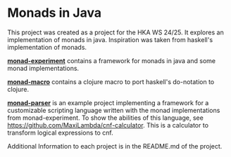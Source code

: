 # Monads in Java
This project was created as a project for the HKA WS 24/25.
It explores an implementation of monads in java. Inspiration was taken from haskell's implementation of monads. 

**[monad-experiment](monad-experiment/README.md)** contains a framework for monads in java and some monad implementations.

**[monad-macro](monad-macro/README.md)** contains a clojure macro to port haskell's do-notation to clojure.

**[monad-parser](monad-parser/README.md)** is an example project implementing a framework for a customizable scripting 
language written with the monad implementations from monad-experiment. To show the abilities of this language, see
https://github.com/MaxiLambda/cnf-calculator. This is a calculator to transform logical expressions to cnf.

Additional Information to each project is in the README.md of the project.
